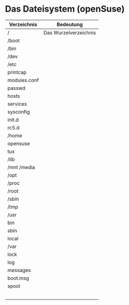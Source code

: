 # Das Dateisystem (openSuse)
|Verzeichnis		|Bedeutung										|
|-------------------|-----------------------------------------------|
|/   				|Das Wurzelverzeichnis							|
|/boot 				|  												|
|/bin  				|  												|
|/dev  				|  												|
|/etc  				|  												|
|	printcap		|												|
|	modules.conf	|												|
|	passwd			|												|
|	hosts			|												|
|	services		|												|
|	sysconfig		|												|
|	init.d			|												|
|		rc5.d		|												|
|/home				|												|
|	opensuse		|												|
|	tux				|												|
|/lib				|												|
|/mnt	/media		|												|
|/opt				|												|
|/proc				|												|
|/root				|												|
|/sbin				|												|
|/tmp				|												|
|/usr				|												|
|	bin				|												|
|	sbin			|												|
|	local			|												|
|/var				|												|
|	lock			|												|
|	log				|												|
|		messages	|												|
|		boot.msg	|												|
|	spool			|												|
|					|												|
|					|												|
|					|												|
|					|												|
|					|												|